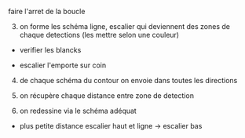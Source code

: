 faire l'arret de la boucle

3) on forme les schéma ligne, escalier qui deviennent des zones de chaque detections (les mettre selon une couleur)

  - verifier les blancks

  - escalier l'emporte sur coin

4) de chaque schéma du contour on envoie dans toutes les directions

5) on récupère chaque distance entre zone de detection

6) on redessine via le schéma adéquat 

  - plus petite distance escalier haut et ligne -> escalier bas


























